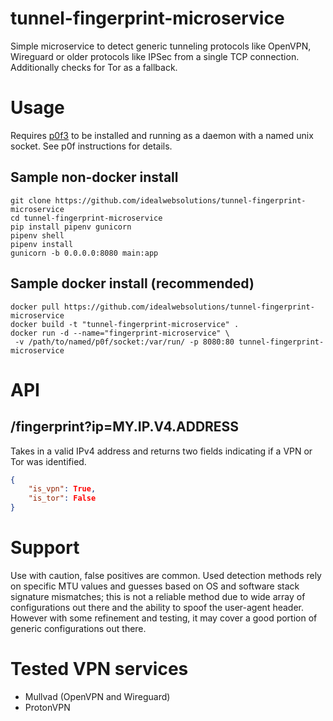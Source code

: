 # tunnel-fingerprint-microservice

Simple microservice to detect generic tunneling protocols like OpenVPN, Wireguard or older protocols like IPSec from a single TCP connection. Additionally checks for Tor as a fallback.

# Usage
  Requires [p0f3](http://lcamtuf.coredump.cx/p0f3/) to be installed and running as a daemon with a named unix socket. See p0f instructions for details.
  
  ## Sample non-docker install
    git clone https://github.com/idealwebsolutions/tunnel-fingerprint-microservice
    cd tunnel-fingerprint-microservice
    pip install pipenv gunicorn
    pipenv shell
    pipenv install
    gunicorn -b 0.0.0.0:8080 main:app
  ## Sample docker install (recommended)
    docker pull https://github.com/idealwebsolutions/tunnel-fingerprint-microservice
    docker build -t "tunnel-fingerprint-microservice" .
    docker run -d --name="fingerprint-microservice" \
     -v /path/to/named/p0f/socket:/var/run/ -p 8080:80 tunnel-fingerprint-microservice

# API
## /fingerprint?ip=MY.IP.V4.ADDRESS
Takes in a valid IPv4 address and returns two fields indicating if a VPN or Tor was identified.
```json
{
    "is_vpn": True,
    "is_tor": False
}
```

# Support
Use with caution, false positives are common. Used detection methods rely on specific MTU values and guesses based on OS and software stack signature mismatches; this is not a reliable method due to wide array of configurations out there and the ability to spoof the user-agent header. However with some refinement and testing, it may cover a good portion of generic configurations out there.

# Tested VPN services
- Mullvad (OpenVPN and Wireguard)
- ProtonVPN